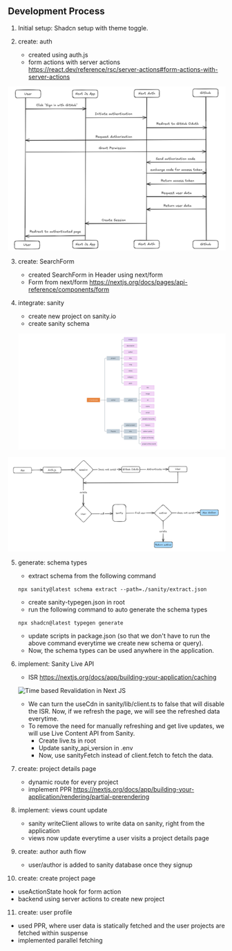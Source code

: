 ## Development Process

1. Initial setup: Shadcn setup with theme toggle.

2. create: auth
   - created using auth.js
   - form actions with server actions https://react.dev/reference/rsc/server-actions#form-actions-with-server-actions

![screenshot](https://github.com/iAryanK/U-Combinator/blob/main/public/references/auth-flow.png?raw=true)

3. create: SearchForm

   - created SearchForm in Header using next/form
   - Form from next/form https://nextjs.org/docs/pages/api-reference/components/form

4. integrate: sanity

   - create new project on sanity.io
   - create sanity schema

   ![screenshot](https://github.com/iAryanK/U-Combinator/blob/main/public/references/sanity-schema.png?raw=true)

![screenshot](https://github.com/iAryanK/U-Combinator/blob/main/public/references/app-flow.png?raw=true)

5. generate: schema types

   - extract schema from the following command

   ```
   npx sanity@latest schema extract --path=./sanity/extract.json
   ```

   - create sanity-typegen.json in root
   - run the following command to auto generate the schema types

   ```
   npx shadcn@latest typegen generate
   ```

   - update scripts in package.json (so that we don't have to run the above command everytime we create new schema or query).
   - Now, the schema types can be used anywhere in the application.

6. implement: Sanity Live API

   - ISR https://nextjs.org/docs/app/building-your-application/caching

   ![Time based Revalidation in Next JS](https://nextjs.org/_next/image?url=%2Fdocs%2Fdark%2Ftime-based-revalidation.png&w=1920&q=75&dpl=dpl_BpKziPZ8D8KdgtcNYEQc9tyDG4N7)

   - We can turn the useCdn in sanity/lib/client.ts to false that will disable the ISR. Now, if we refresh the page, we will see the refreshed data everytime.
   - To remove the need for manually refreshing and get live updates, we will use Live Content API from Sanity.
     - Create live.ts in root
     - Update sanity_api_version in .env
     - Now, use sanityFetch instead of client.fetch to fetch the data.

7. create: project details page

   - dynamic route for every project
   - implement PPR https://nextjs.org/docs/app/building-your-application/rendering/partial-prerendering

8. implement: views count update

   - sanity writeClient allows to write data on sanity, right from the application
   - views now update everytime a user visits a project details page

9. create: author auth flow

   - user/author is added to sanity database once they signup

10. create: create project page

- useActionState hook for form action
- backend using server actions to create new project

11. create: user profile

- used PPR, where user data is statically fetched and the user projects are fetched within suspense
- implemented parallel fetching
